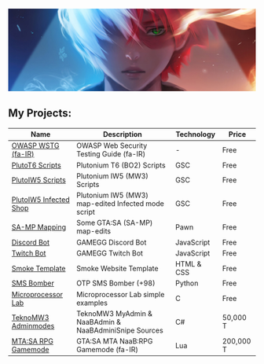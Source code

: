 ![Header MH11 GitHub](todoroki-header.jpg)

## My Projects:

| Name                                                                         | Description                                            | Technology | Price     |
| ---------------------------------------------------------------------------- | ------------------------------------------------------ | ---------- | --------- |
| [OWASP WSTG (fa-IR)](https://github.com/whoismh11/owasp-wstg-fa)             | OWASP Web Security Testing Guide (fa-IR)               | -          | Free      |
| [PlutoT6 Scripts](https://github.com/whoismh11/plutot6-scripts)              | Plutonium T6 (BO2) Scripts                             | GSC        | Free      |
| [PlutoIW5 Scripts](https://github.com/whoismh11/plutoiw5-scripts)            | Plutonium IW5 (MW3) Scripts                            | GSC        | Free      |
| [PlutoIW5 Infected Shop](https://github.com/naabclan/plutoiw5-inf-shop)      | Plutonium IW5 (MW3) map-edited Infected mode script    | GSC        | Free      |
| [SA-MP Mapping](https://github.com/whoismh11/samp-mapping)                   | Some GTA:SA (SA-MP) map-edits                          | Pawn       | Free      |
| [Discord Bot](https://github.com/whoismh11/discord-bot)                      | GAMEGG Discord Bot                                     | JavaScript | Free      |
| [Twitch Bot](https://github.com/whoismh11/twitch-bot)                        | GAMEGG Twitch Bot                                      | JavaScript | Free      |
| [Smoke Template](https://github.com/whoismh11/smoke-template)                | Smoke Website Template                                 | HTML & CSS | Free      |
| [SMS Bomber](https://github.com/whoismh11/sms-bomber)                        | OTP SMS Bomber (+98)                                   | Python     | Free      |
| [Microprocessor Lab](https://github.com/whoismh11/microprocessor-lab)        | Microprocessor Lab simple examples                     | C          | Free      |
| [TeknoMW3 Adminmodes](https://gamegg.ir/files/file/21-teknomw3-admin-source) | TeknoMW3 MyAdmin & NaaBAdmin & NaaBAdminiSnipe Sources | C#         | 50,000 T  |
| [MTA:SA RPG Gamemode](https://gamegg.ir/files/file/11-mta-rpg-gamemode)      | GTA:SA MTA NaaB:RPG Gamemode (fa-IR)                   | Lua        | 200,000 T |
